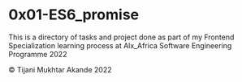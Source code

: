 # 0x01-ES6_promise
This is a directory of tasks and project done as part of my Frontend Specialization learning process at Alx_Africa Software Engineering Programme 2022

© Tijani Mukhtar Akande 2022